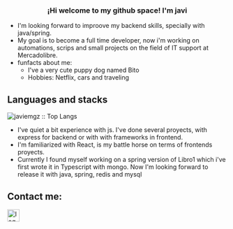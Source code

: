 <p align="center" width="300">
   <h3 align="center">¡Hi welcome to my github space! I'm javi</h3>
</p>

- I'm looking forward to improove my backend skills, specially with java/spring.
- My goal is to become a full time developer, now i'm working on automations, scrips and small projects on the field of IT support at Mercadolibre.
- funfacts about me:
   - I've a very cute puppy dog named Bito
   - Hobbies: Netflix, cars and traveling

## Languages and stacks

<img src="https://github-readme-stats.vercel.app/api/top-langs/?username=javiemgz&langs_count=5&theme=tokyonight&layout=compact" alt="javiemgz :: Top Langs"/> 

- I've quiet a bit experience with js. I've done several proyects, with express for backend or with with frameworks in frontend.
- I'm familiarized with React, is my battle horse on terms of frontends proyects.
- Currently I found myself working on a spring version of Libro1 which i've first wrote it in Typescript with mongo. Now I'm looking forward to release it with java, spring, redis and mysql

## Contact me: 
<a href="https://www.linkedin.com/in/javier-emilio-g%C3%B3mez-612734179">
   <img src="https://image.flaticon.com/icons/png/512/174/174857.png" width="28px" height="28px" alt="logo"/>
</a>

